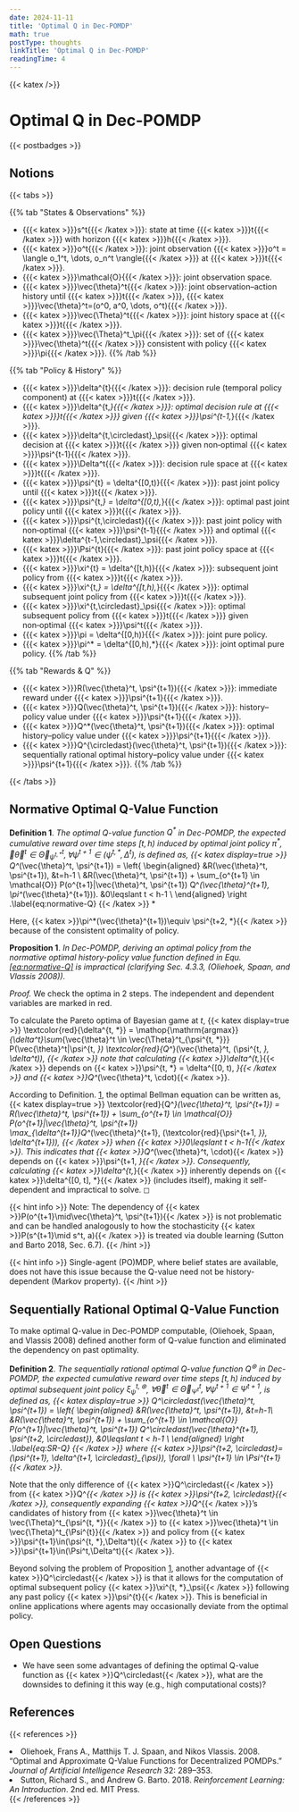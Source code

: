 ```yaml
---
date: 2024-11-11
title: 'Optimal Q in Dec-POMDP'
math: true
postType: thoughts
linkTitle: 'Optimal Q in Dec-POMDP'
readingTime: 4
---
```


{{< katex />}}

# Optimal Q in Dec-POMDP
{{< postbadges >}}

## Notions

{{< tabs >}}

{{% tab "States & Observations" %}}
- {{{< katex >}}}s^t{{{< /katex >}}}: state at time {{{< katex >}}}t{{{< /katex >}}} with horizon {{{< katex >}}}h{{{< /katex >}}}.
- {{{< katex >}}}o^t{{{< /katex >}}}: joint observation {{{< katex >}}}o^t = \langle o_1^t, \dots, o_n^t \rangle{{{< /katex >}}} at {{{< katex >}}}t{{{< /katex >}}}.
- {{{< katex >}}}\mathcal{O}{{{< /katex >}}}: joint observation space.
- {{{< katex >}}}\vec{\theta}^t{{{< /katex >}}}: joint observation–action history until {{{< katex >}}}t{{{< /katex >}}}, {{{< katex >}}}\vec{\theta}^t=(o^0, a^0, \dots, o^t){{{< /katex >}}}.
- {{{< katex >}}}\vec{\Theta}^t{{{< /katex >}}}: joint history space at {{{< katex >}}}t{{{< /katex >}}}.
- {{{< katex >}}}\vec{\Theta}^t_\pi{{{< /katex >}}}: set of {{{< katex >}}}\vec{\theta}^t{{{< /katex >}}} consistent with policy {{{< katex >}}}\pi{{{< /katex >}}}.
{{% /tab %}}

{{% tab "Policy & History" %}}
- {{{< katex >}}}\delta^{t}{{{< /katex >}}}: decision rule (temporal policy component) at {{{< katex >}}}t{{{< /katex >}}}.
- {{{< katex >}}}\delta^{t,*}{{{< /katex >}}}: optimal decision rule at {{{< katex >}}}t{{{< /katex >}}} given {{{< katex >}}}\psi^{t-1,*}{{{< /katex >}}}.
- {{{< katex >}}}\delta^{t,\circledast}_\psi{{{< /katex >}}}: optimal decision at {{{< katex >}}}t{{{< /katex >}}} given non‑optimal {{{< katex >}}}\psi^{t-1}{{{< /katex >}}}.
- {{{< katex >}}}\Delta^t{{{< /katex >}}}: decision rule space at {{{< katex >}}}t{{{< /katex >}}}.
- {{{< katex >}}}\psi^{t} = \delta^{[0,t)}{{{< /katex >}}}: past joint policy until {{{< katex >}}}t{{{< /katex >}}}.
- {{{< katex >}}}\psi^{t,*} = \delta^{[0,t),*}{{{< /katex >}}}: optimal past joint policy until {{{< katex >}}}t{{{< /katex >}}}.
- {{{< katex >}}}\psi^{t,\circledast}{{{< /katex >}}}: past joint policy with non‑optimal {{{< katex >}}}\psi^{t-1}{{{< /katex >}}} and optimal {{{< katex >}}}\delta^{t-1,\circledast}_\psi{{{< /katex >}}}.
- {{{< katex >}}}\Psi^{t}{{{< /katex >}}}: past joint policy space at {{{< katex >}}}t{{{< /katex >}}}.
- {{{< katex >}}}\xi^{t} = \delta^{[t,h)}{{{< /katex >}}}: subsequent joint policy from {{{< katex >}}}t{{{< /katex >}}}.
- {{{< katex >}}}\xi^{t,*} = \delta^{[t,h),*}{{{< /katex >}}}: optimal subsequent joint policy from {{{< katex >}}}t{{{< /katex >}}}.
- {{{< katex >}}}\xi^{t,\circledast}_\psi{{{< /katex >}}}: optimal subsequent policy from {{{< katex >}}}t{{{< /katex >}}} given non‑optimal {{{< katex >}}}\psi^t{{{< /katex >}}}.
- {{{< katex >}}}\pi = \delta^{[0,h)}{{{< /katex >}}}: joint pure policy.
- {{{< katex >}}}\pi^* = \delta^{[0,h),*}{{{< /katex >}}}: joint optimal pure policy.
{{% /tab %}}

{{% tab "Rewards & Q" %}}
- {{{< katex >}}}R(\vec{\theta}^t, \psi^{t+1}){{{< /katex >}}}: immediate reward under {{{< katex >}}}\psi^{t+1}{{{< /katex >}}}.
- {{{< katex >}}}Q(\vec{\theta}^t, \psi^{t+1}){{{< /katex >}}}: history–policy value under {{{< katex >}}}\psi^{t+1}{{{< /katex >}}}.
- {{{< katex >}}}Q^*(\vec{\theta}^t, \psi^{t+1}){{{< /katex >}}}: optimal history–policy value under {{{< katex >}}}\psi^{t+1}{{{< /katex >}}}.
- {{{< katex >}}}Q^{\circledast}(\vec{\theta}^t, \psi^{t+1}){{{< /katex >}}}: sequentially rational optimal history–policy value under {{{< katex >}}}\psi^{t+1}{{{< /katex >}}}.
{{% /tab %}}

{{< /tabs >}}

## Normative Optimal Q-Value Function

<div id="defn:normative-Q" class="definition">

**Definition 1**. *The optimal Q-value function $Q^*$ in Dec-POMDP, the expected cumulative reward over time steps $[t,h)$ induced by optimal joint policy $\pi^{*}$, $\forall \vec{\theta}^t\in \vec{\Theta}^t_{\psi^{t, *}}, \forall \psi^{t+1}\in(\psi^{t, *},\Delta^t)$, is defined as, {{< katex display=true >}}
Q^*(\vec{\theta}^t, \psi^{t+1}) = \left\{
        \begin{aligned}
        &R(\vec{\theta}^t, \psi^{t+1}), &t=h-1 \\ 
        &R(\vec{\theta}^t, \psi^{t+1}) + \sum_{o^{t+1} \in \mathcal{O}} P(o^{t+1}|\vec{\theta}^t, \psi^{t+1}) Q^*(\vec{\theta}^{t+1}, \pi^*(\vec{\theta}^{t+1})). &0\leqslant t < h-1 \\
        \end{aligned}
        \right .\label{eq:normative-Q}
{{< /katex >}}
*

</div>

Here, {{< katex >}}\pi^*(\vec{\theta}^{t+1})\equiv \psi^{t+2, *}{{< /katex >}} because of the consistent optimality of policy.

<div id="prop:problem" class="proposition">

**Proposition 1**. *In Dec-POMDP, deriving an optimal policy from the normative optimal history-policy value function defined in Equ. <a href="#eq:normative-Q" data-reference-type="ref" data-reference="eq:normative-Q">[eq:normative-Q]</a> is impractical (clarifying Sec. 4.3.3, (Oliehoek, Spaan, and Vlassis 2008)).*

</div>

<div class="proof">

*Proof.* We check the optima in 2 steps. The independent and dependent variables are marked in red.

To calculate the Pareto optima of Bayesian game at $t$, {{< katex display=true >}}
\textcolor{red}{\delta^{t, *}}
    = \mathop{\mathrm{argmax}}_{\delta^t}\sum_{\vec{\theta}^t \in \vec{\Theta}^t_{\psi^{t, *}}} P(\vec{\theta}^t|\psi^{t, *}) \textcolor{red}{Q^*}(\vec{\theta}^t, (\psi^{t, *}, \delta^t)),
{{< /katex >}}
 note that calculating {{< katex >}}\delta^{t,*}{{< /katex >}} depends on {{< katex >}}\psi^{t, *} = \delta^{[0, t), *}{{< /katex >}} and {{< katex >}}Q^*(\vec{\theta}^t, \cdot){{< /katex >}}.

According to Definition. <a href="#defn:normative-Q" data-reference-type="ref" data-reference="defn:normative-Q">1</a>, the optimal Bellman equation can be written as, {{< katex display=true >}}
\textcolor{red}{Q^*}(\vec{\theta}^t, \psi^{t+1}) = R(\vec{\theta}^t, \psi^{t+1}) + \sum_{o^{t+1} \in \mathcal{O}} P(o^{t+1}|\vec{\theta}^t, \psi^{t+1}) \max_{\delta^{t+1}}Q^*(\vec{\theta}^{t+1}, (\textcolor{red}{\psi^{t+1, *}}, \delta^{t+1})),
{{< /katex >}}
 when {{< katex >}}0\leqslant t < h-1{{< /katex >}}. This indicates that {{< katex >}}Q^*(\vec{\theta}^t, \cdot){{< /katex >}} depends on {{< katex >}}\psi^{t+1, *}{{< /katex >}}. Consequently, calculating {{< katex >}}\delta^{t,*}{{< /katex >}} inherently depends on {{< katex >}}\delta^{[0, t], *}{{< /katex >}} (includes itself), making it self-dependent and impractical to solve. ◻

{{< hint info >}}
Note: The dependency of {{< katex >}}P(o^{t+1}\mid\vec{\theta}^t, \psi^{t+1}){{< /katex >}} is not problematic and can be handled analogously to how the stochasticity {{< katex >}}P(s^{t+1}\mid s^t, a){{< /katex >}} is treated via double learning (Sutton and Barto 2018, Sec. 6.7).
{{< /hint >}}

{{< hint info >}}
Single-agent (PO)MDP, where belief states are available, does not have this issue because the Q-value need not be history-dependent (Markov property).
{{< /hint >}}

</div>

## Sequentially Rational Optimal Q-Value Function

To make optimal Q-value in Dec-POMDP computable, (Oliehoek, Spaan, and Vlassis 2008) defined another form of Q-value function and eliminated the dependency on past optimality.

<div class="definition">

**Definition 2**. *The sequentially rational optimal Q-value function $Q^\circledast$ in Dec-POMDP, the expected cumulative reward over time steps $[t,h)$ induced by optimal subsequent joint policy $\xi^{t, \circledast}_\psi$, $\forall \vec{\theta}^t\in \vec{\Theta}^t_{\Psi^{t}}, \forall\psi^{t+1}\in\Psi^{t+1}$, is defined as, {{< katex display=true >}}
Q^\circledast(\vec{\theta}^t, \psi^{t+1}) = \left\{
        \begin{aligned}
        &R(\vec{\theta}^t, \psi^{t+1}), &t=h-1\\ 
        &R(\vec{\theta}^t, \psi^{t+1}) + \sum_{o^{t+1} \in \mathcal{O}} P(o^{t+1}|\vec{\theta}^t, \psi^{t+1}) Q^\circledast(\vec{\theta}^{t+1}, \psi^{t+2, \circledast}), &0\leqslant t < h-1 \\
        \end{aligned}
        \right .\label{eq:SR-Q}
{{< /katex >}}
 where {{< katex >}}\psi^{t+2, \circledast}=(\psi^{t+1}, \delta^{t+1, \circledast}_{\psi}), \forall \ \psi^{t+1} \in \Psi^{t+1}{{< /katex >}}.*

</div>

Note that the only difference of {{< katex >}}Q^\circledast{{< /katex >}} from {{< katex >}}Q^*{{< /katex >}} is {{< katex >}}\psi^{t+2, \circledast}{{< /katex >}}, consequently expanding {{< katex >}}Q^*{{< /katex >}}’s candidates of history from {{< katex >}}\vec{\theta}^t \in \vec{\Theta}^t_{\psi^{t, *}}{{< /katex >}} to {{< katex >}}\vec{\theta}^t \in \vec{\Theta}^t_{\Psi^{t}}{{< /katex >}} and policy from {{< katex >}}\psi^{t+1}\in(\psi^{t, *},\Delta^t){{< /katex >}} to {{< katex >}}\psi^{t+1}\in(\Psi^t,\Delta^t){{< /katex >}}.

Beyond solving the problem of Proposition <a href="#prop:problem" data-reference-type="ref" data-reference="prop:problem">1</a>, another advantage of {{< katex >}}Q^\circledast{{< /katex >}} is that it allows for the computation of optimal subsequent policy {{< katex >}}\xi^{t, *}_\psi{{< /katex >}} following any past policy {{< katex >}}\psi^{t}{{< /katex >}}. This is beneficial in online applications where agents may occasionally deviate from the optimal policy.

## Open Questions

- We have seen some advantages of defining the optimal Q-value function as {{< katex >}}Q^\circledast{{< /katex >}}, what are the downsides to defining it this way (e.g., high computational costs)?



## References

{{< references >}}
<li>Oliehoek, Frans A., Matthijs T. J. Spaan, and Nikos Vlassis. 2008. “Optimal and Approximate Q-Value Functions for Decentralized POMDPs.” <em>Journal of Artificial Intelligence Research</em> 32: 289–353.</li>
<li>Sutton, Richard S., and Andrew G. Barto. 2018. <em>Reinforcement Learning: An Introduction</em>. 2nd ed. MIT Press.</li>
{{< /references >}}



<!-- footnotes converted to hints above -->
<!-- migrated from leaf-bundle to single-file naming -->
<!-- moved to root content -->
<!-- moved back under rl/marl/ -->
